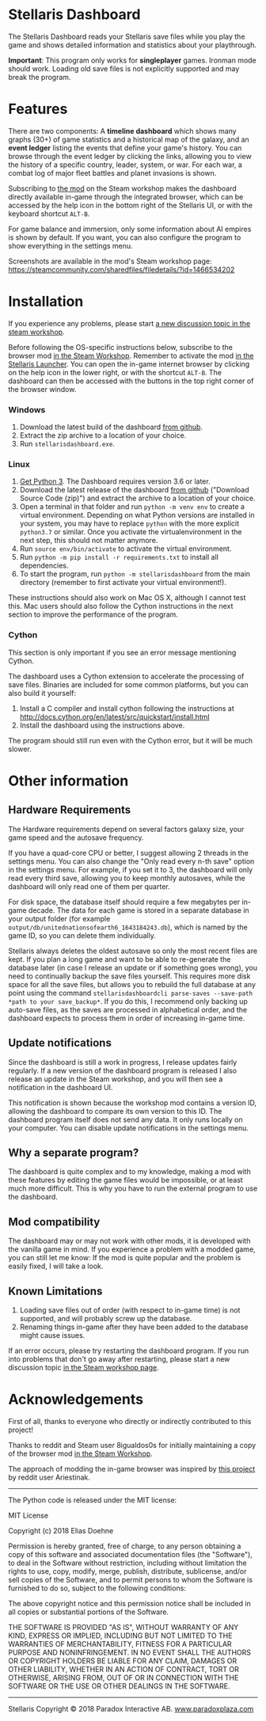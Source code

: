 # Stellaris Dashboard

The Stellaris Dashboard reads your Stellaris save files while you play the game and shows detailed information and statistics about your playthrough. 

**Important**: This program only works for **singleplayer** games. Ironman mode should work. Loading old save files is not explicitly supported and may break the program.

# Features

There are two components: A **timeline dashboard** which shows many graphs (30+) of game statistics and a historical map of the galaxy, and an **event ledger** listing the events that define your game's history. You can browse through the event ledger by clicking the links, allowing you to view the history of a specific country, leader, system, or war. For each war, a combat log of major fleet battles and planet invasions is shown.

Subscribing to [the mod](https://steamcommunity.com/sharedfiles/filedetails/?id=1466534202) on the Steam workshop makes the dashboard  directly available in-game through the integrated browser, which can be accessed by the help icon in the bottom right of the Stellaris UI, or with the keyboard shortcut `ALT-B`.

For game balance and immersion, only some information about AI empires is shown by default. If you want, you can also configure the program to show everything in the settings menu.

Screenshots are available in the mod's Steam workshop page: https://steamcommunity.com/sharedfiles/filedetails/?id=1466534202 

# Installation

If you experience any problems, please start [a new discussion topic in the steam workshop](https://steamcommunity.com/sharedfiles/filedetails/discussions/1466534202).

Before following the OS-specific instructions below, subscribe to the browser mod [in the Steam Workshop](https://steamcommunity.com/sharedfiles/filedetails/?id=1466534202). Remember to activate the mod [in the Stellaris Launcher](https://imgur.com/g7XeZIz). You can open the in-game internet browser by clicking on the help icon in the lower right, or with the shortcut `ALT-B`. The dashboard can then be accessed with the buttons in the top right corner of the browser window. 


### Windows

  1. Download the latest build of the dashboard [from github](https://github.com/eliasdoehne/stellaris-dashboard/releases).
  2. Extract the zip archive to a location of your choice.
  3. Run `stellarisdashboard.exe`.

### Linux
 
  1. [Get Python 3](https://www.python.org/). The Dashboard requires version 3.6 or later.
  2. Download the latest release of the dashboard [from github](https://github.com/eliasdoehne/stellaris-dashboard/releases) ("Download Source Code (zip)") and extract the archive to a location of your choice.
  3. Open a terminal in that folder and run `python -m venv env` to create a virtual environment. Depending on what Python versions are installed in your system, you may have to replace `python` with the more explicit `python3.7` or similar. Once you activate the virtualenvironment in the next step, this should not matter anymore. 
  4. Run `source env/bin/activate` to activate the virtual environment.
  5. Run `python -m pip install -r requirements.txt` to install all dependencies.
  6. To start the program, run `python -m stellarisdashboard` from the main directory (remember to first activate your virtual environment!).

These instructions should also work on Mac OS X, although I cannot test this. Mac users should also follow the Cython instructions in the next section to improve the performance of the program.

### Cython
This section is only important if you see an error message mentioning Cython.

The dashboard uses a Cython extension to accelerate the processing of save files. Binaries are included for some common platforms, but you can also build it yourself:

  1. Install a C compiler and install cython following the instructions at http://docs.cython.org/en/latest/src/quickstart/install.html
  2. Install the dashboard using the instructions above.

The program should still run even with the Cython error, but it will be much slower.

# Other information

## Hardware Requirements

The Hardware requirements depend on several factors galaxy size, your game speed and the autosave frequency.

If you have a quad-core CPU or better, I suggest allowing 2 threads in the settings menu. You can also change the "Only read every n-th save" option in the settings menu. For example, if you set it to 3, the dashboard will only read every third save, allowing you to keep monthly autosaves, while the dashboard will only read one of them per quarter.

For disk space, the database itself should require a few megabytes per in-game decade. The data for each game is stored in a separate database in your output folder (for example `output/db/unitednationsofearth6_1643184243.db`), which is named by the game ID, so you can delete them individually.

Stellaris always deletes the oldest autosave so only the most recent files are kept. If you plan a long game and want to be able to re-generate the database later (in case I release an update or if something goes wrong), you need to continually backup the save files yourself. This requires more disk space for all the save files, but allows you to rebuild the full database at any point using the command `stellarisdashboardcli parse-saves --save-path *path to your save_backup*`. If you do this, I recommend only backing up auto-save files, as the saves are processed in alphabetical order, and the dashboard expects to process them in order of increasing in-game time.


## Update notifications
Since the dashboard is still a work in progress, I release updates fairly regularly. If a new version of the dashboard program is released I also release an update in the Steam workshop, and you will then see a notification in the dashboard UI. 

This notification is shown because the workshop mod contains a version ID, allowing the dashboard to compare its own version to this ID. The dashboard program itself does not send any data. It only runs locally on your computer. You can disable update notifications in the settings menu.

## Why a separate program?
The dashboard is quite complex and to my knowledge, making a mod with these features by editing the game files would be impossible, or at least much more difficult. This is why you have to run the external program to use the dashboard.

## Mod compatibility

The dashboard may or may not work with other mods, it is developed with the vanilla game in mind. If you experience a problem with a modded game, you can still let me know: If the mod is quite popular and the problem is easily fixed, I will take a look.

## Known Limitations

  1. Loading save files out of order (with respect to in-game time) is not supported, and will probably screw up the database.
  2. Renaming things in-game after they have been added to the database might cause issues.
   
If an error occurs, please try restarting the dashboard program. If you run into problems that don't go away after restarting, please start a new discussion topic [in the Steam workshop page](https://steamcommunity.com/sharedfiles/filedetails/discussions/1466534202).
   

# Acknowledgements

First of all, thanks to everyone who directly or indirectly contributed to this project!

Thanks to reddit and Steam user 8igualdos0s for initially maintaining a copy of the browser mod [in the Steam Workshop](http://steamcommunity.com/sharedfiles/filedetails/?id=1341242772).

The approach of modding the in-game browser was inspired by [this project](https://github.com/omiddavoodi/StellarisInGameLedger) by reddit user Ariestinak.

---

The Python code is released under the MIT license:

MIT License

Copyright (c) 2018 Elias Doehne

Permission is hereby granted, free of charge, to any person obtaining a copy
of this software and associated documentation files (the "Software"), to deal
in the Software without restriction, including without limitation the rights
to use, copy, modify, merge, publish, distribute, sublicense, and/or sell
copies of the Software, and to permit persons to whom the Software is
furnished to do so, subject to the following conditions:

The above copyright notice and this permission notice shall be included in all
copies or substantial portions of the Software.

THE SOFTWARE IS PROVIDED "AS IS", WITHOUT WARRANTY OF ANY KIND, EXPRESS OR
IMPLIED, INCLUDING BUT NOT LIMITED TO THE WARRANTIES OF MERCHANTABILITY,
FITNESS FOR A PARTICULAR PURPOSE AND NONINFRINGEMENT. IN NO EVENT SHALL THE
AUTHORS OR COPYRIGHT HOLDERS BE LIABLE FOR ANY CLAIM, DAMAGES OR OTHER
LIABILITY, WHETHER IN AN ACTION OF CONTRACT, TORT OR OTHERWISE, ARISING FROM,
OUT OF OR IN CONNECTION WITH THE SOFTWARE OR THE USE OR OTHER DEALINGS IN THE
SOFTWARE.


---

Stellaris Copyright © 2018 Paradox Interactive AB. www.paradoxplaza.com
